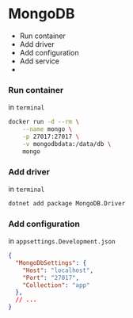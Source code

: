 # MongoDB
* Run container
* Add driver
* Add configuration
* Add service
* 

### Run container
in `terminal`
```sh
docker run -d --rm \
    --name mongo \
    -p 27017:27017 \
    -v mongodbdata:/data/db \
    mongo
```
### Add driver
in `terminal`
```sh
dotnet add package MongoDB.Driver
```
### Add configuration
in `appsettings.Development.json`
```json
{
  "MongoDbSettings": {
    "Host": "localhost",
    "Port": "27017",
    "Collection": "app"
  },
  // ...
}
```
